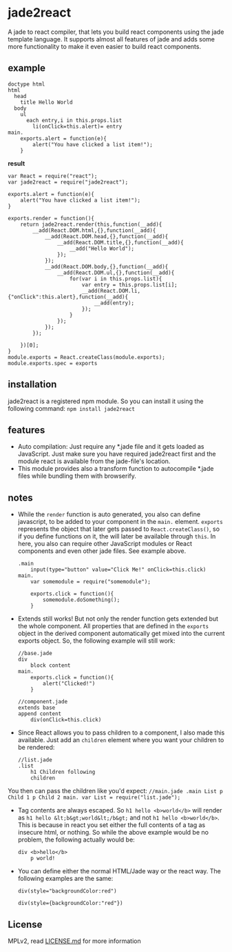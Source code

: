 jade2react
==========

A jade to react compiler, that lets you build react components using the jade
template language. It supports almost all features of jade and adds some more
functionality to make it even easier to build react components.

example
-------
```
doctype html
html
  head
    title Hello World
  body
    ul
      each entry,i in this.props.list
        li(onClick=this.alert)= entry
main.
    exports.alert = function(e){
        alert("You have clicked a list item!");
    }
```

**result**
```
var React = require("react");
var jade2react = require("jade2react");

exports.alert = function(e){
    alert("You have clicked a list item!");
}

exports.render = function(){
	return jade2react.render(this,function(__add){
		__add(React.DOM.html,{},function(__add){
			__add(React.DOM.head,{},function(__add){
				__add(React.DOM.title,{},function(__add){
					__add("Hello World");
				});
			});
			__add(React.DOM.body,{},function(__add){
				__add(React.DOM.ul,{},function(__add){
					for(var i in this.props.list){
						var entry = this.props.list[i];
						__add(React.DOM.li,{"onClick":this.alert},function(__add){
							__add(entry);
						});
					}
				});
			});
		});

	})[0];
}
module.exports = React.createClass(module.exports);
module.exports.spec = exports
```
installation
------------
jade2react is a registered npm module. So you can install it using the
following command:
`npm install jade2react`

features
--------
- Auto compilation: Just require any *.jade file and it gets loaded as
JavaScript. Just make sure you have required jade2react first and the module
react is available from the jade-file's location.
- This module provides also a transform function to autocompile *.jade files
while bundling them with browserify.

notes
-----

- While the `render` function is auto generated, you also can define
javascript, to be added to your component in the `main.` element. `exports`
represents the object that later gets passed to `React.createClass()`, so if you
define functions on it, the will later be available through `this`.
In here, you also can require other JavaScript modules or React components and
even other jade files. See example above.

    ```
    .main
        input(type="button" value="Click Me!" onClick=this.click)
    main.
        var somemodule = require("somemodule");

        exports.click = function(){
            somemodule.doSomething();
        }
    ```
- Extends still works! But not only the render function gets extended but the
whole component. All properties that are defined in the `exports` object in the
derived component automatically get mixed into the current exports object. So,
the following example will still work:

    ```
    //base.jade
    div
        block content
    main.
        exports.click = function(){
            alert("Clicked!")
        }

    ```
    ```
    //component.jade
    extends base
    append content
        div(onClick=this.click)
    ```

- Since React allows you to pass children to a component, I also made this
available. Just add an `children` element where you want your children to be
rendered:
    ```
    //list.jade
    .list
        h1 Children following
        children
    ```
You then can pass the children like you'd expect:
    ```
    //main.jade
    .main
        List
            p Child 1
            p Child 2
    main.
    var List = require("list.jade");
    ```

- Tag contents are always escaped. So `h1 hello <b>world</b>` will render as
`h1 hello &lt;b&gt;world&lt;/b&gt;` and not `h1 hello <b>world</b>`. This is
because in react you set either the full contents of a tag as insecure html,
or nothing. So while the above example would be no problem, the following
actually would be:
    ```
    div <b>hello</b>
        p world!
    ```
- You can define either the normal HTML/Jade way or the react way. The following
examples are the same:

    ```
    div(style="backgroundColor:red")
    ```
    ```
    div(style={backgroundColor:"red"})
    ```

License
-------

MPLv2, read [LICENSE.md](./LICENSE.md) for more information
